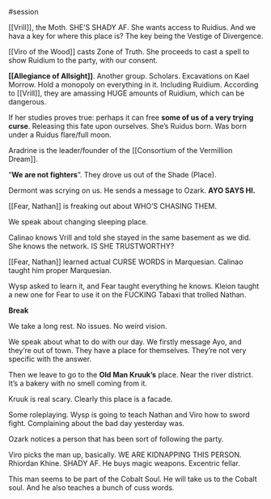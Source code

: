 #session

[[Vrill]], the Moth. SHE’S SHADY AF. She wants access to Ruidius. And we hava a key for where this place is? The key being the Vestige of Divergence.

[[Viro of the Wood]] casts Zone of Truth. She proceeds to cast a spell to show Ruidium to the party, with our consent.

**[[Allegiance of Allsight]]**. Another group. Scholars. Excavations on Kael Morrow. Hold a monopoly on everything in it. Including Ruidium. According to [[Vrill]], they are amassing HUGE amounts of Ruidium, which can be dangerous.

If her studies proves true: perhaps it can free **some of us of a very trying curse**. Releasing this fate upon ourselves. She’s Ruidus born. Was born under a Ruidus flare/full moon.

Aradrine is the leader/founder of the [[Consortium of the Vermillion Dream]].

“**We are not fighters**”. They drove us out of the Shade (Place).

Dermont was scrying on us. He sends a message to Ozark. **AYO SAYS HI.**

[[Fear, Nathan]] is freaking out about WHO’S CHASING THEM.

We speak about changing sleeping place.

Calinao knows Vrill and told she stayed in the same basement as we did. She knows the network. IS SHE TRUSTWORTHY?

[[Fear, Nathan]] learned actual CURSE WORDS in Marquesian. Calinao taught him proper Marquesian.

Wysp asked to learn it, and Fear taught everything he knows. Kleion taught a new one for Fear to use it on the FUCKING Tabaxi that trolled Nathan.

**Break**

We take a long rest. No issues. No weird vision.

We speak about what to do with our day. We firstly message Ayo, and they’re out of town. They have a place for themselves. They’re not very specific with the answer.

Then we leave to go to the **************************Old Man Kruuk’s************************** place. Near the river district. It’s a bakery with no smell coming from it.

Kruuk is real scary. Clearly this place is a facade.

Some roleplaying. Wysp is going to teach Nathan and Viro how to sword fight. Complaining about the bad day yesterday was.

Ozark notices a person that has been sort of following the party.

Viro picks the man up, basically. WE ARE KIDNAPPING THIS PERSON. Rhiordan Khine. SHADY AF. He buys magic weapons. Excentric fellar.

This man seems to be part of the Cobalt Soul. He will take us to the Cobalt soul. And he also teaches a bunch of cuss words.